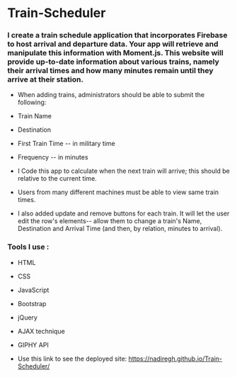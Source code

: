 # Train-Scheduler

### I create a train schedule application that incorporates Firebase to host arrival and departure data. Your app will retrieve and manipulate this information with Moment.js. This website will provide up-to-date information about various trains, namely their arrival times and how many minutes remain until they arrive at their station.

* When adding trains, administrators should be able to submit the following:
* Train Name
* Destination 
* First Train Time -- in military time
* Frequency -- in minutes
* I Code this app to calculate when the next train will arrive; this should be relative to the current time.
* Users from many different machines must be able to view same train times.

* I also added update and remove buttons for each train. It will let the user edit the row's elements-- allow them to change a train's Name, Destination and Arrival Time (and then, by relation, minutes to arrival).

### Tools I use :
* HTML
* CSS
* JavaScript
* Bootstrap
* jQuery
* AJAX technique
* GIPHY API



* Use this link to see the deployed site: https://nadiregh.github.io/Train-Scheduler/


